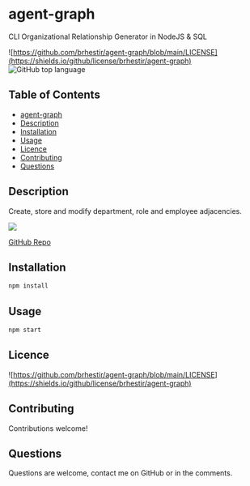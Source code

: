 # agent-graph
CLI Organizational Relationship Generator in NodeJS & SQL

![https://github.com/brhestir/agent-graph/blob/main/LICENSE](https://shields.io/github/license/brhestir/agent-graph)  ![GitHub top language](https://img.shields.io/github/languages/top/brhestir/agent-graph)

## Table of Contents
- [agent-graph](#agent-graph)
- [Description](#description)
- [Installation](#installation)
- [Usage](#usage)
- [Licence](#licence)
- [Contributing](#contributing)
- [Questions](#questions)

## Description
Create, store and modify department, role and employee adjacencies.

![](./assets/images/agent-graph-screenshot.png)

[GitHub Repo](https://www.github.com/brhestir/agent-graph)

## Installation
```bash
npm install
```

## Usage
```bash
npm start
```

## Licence
![https://github.com/brhestir/agent-graph/blob/main/LICENSE](https://shields.io/github/license/brhestir/agent-graph)

## Contributing
Contributions welcome!

## Questions
Questions are welcome, contact me on GitHub or in the comments.
